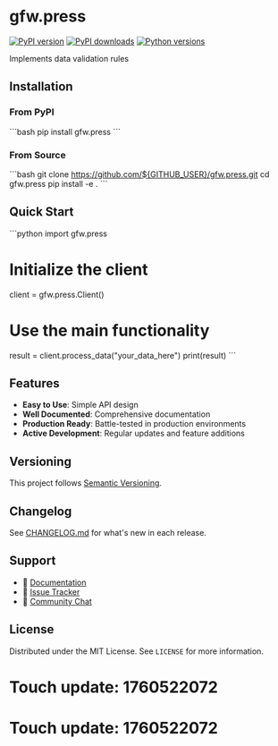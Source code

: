 # gfw.press

[![PyPI version](https://img.shields.io/pypi/v/gfw.press.svg)](https://pypi.org/project/gfw.press/)
[![PyPI downloads](https://img.shields.io/pypi/dm/gfw.press.svg)](https://pypi.org/project/gfw.press/)
[![Python versions](https://img.shields.io/pypi/pyversions/gfw.press.svg)](https://pypi.org/project/gfw.press/)

Implements data validation rules

## Installation

### From PyPI

\`\`\`bash
pip install gfw.press
\`\`\`

### From Source

\`\`\`bash
git clone https://github.com/${GITHUB_USER}/gfw.press.git
cd gfw.press
pip install -e .
\`\`\`

## Quick Start

\`\`\`python
import gfw.press

# Initialize the client
client = gfw.press.Client()

# Use the main functionality
result = client.process_data("your_data_here")
print(result)
\`\`\`

## Features

- **Easy to Use**: Simple API design
- **Well Documented**: Comprehensive documentation
- **Production Ready**: Battle-tested in production environments
- **Active Development**: Regular updates and feature additions

## Versioning

This project follows [Semantic Versioning](https://semver.org/).

## Changelog

See [CHANGELOG.md](CHANGELOG.md) for what's new in each release.

## Support

- 📖 [Documentation](https://gfw.press.readthedocs.io/)
- 🐛 [Issue Tracker](https://github.com/${GITHUB_USER}/gfw.press/issues)
- 💬 [Community Chat](https://discord.gg/example)

## License

Distributed under the MIT License. See `LICENSE` for more information.

# Touch update: 1760522072

# Touch update: 1760522072

